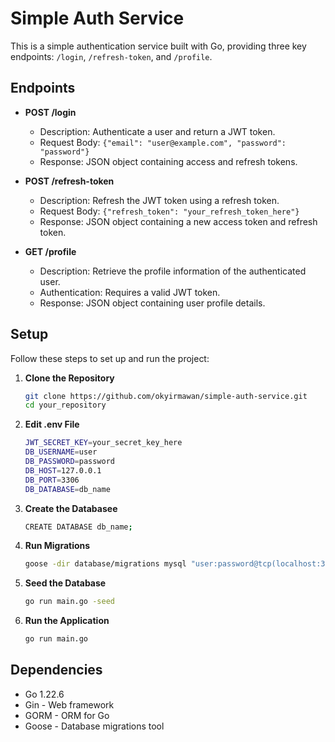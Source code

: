 # Simple Auth Service

This is a simple authentication service built with Go, providing three key endpoints: `/login`, `/refresh-token`, and `/profile`.

## Endpoints

- **POST /login**
    - Description: Authenticate a user and return a JWT token.
    - Request Body: `{"email": "user@example.com", "password": "password"}`
    - Response: JSON object containing access and refresh tokens.

- **POST /refresh-token**
    - Description: Refresh the JWT token using a refresh token.
    - Request Body: `{"refresh_token": "your_refresh_token_here"}`
    - Response: JSON object containing a new access token and refresh token.

- **GET /profile**
    - Description: Retrieve the profile information of the authenticated user.
    - Authentication: Requires a valid JWT token.
    - Response: JSON object containing user profile details.

## Setup

Follow these steps to set up and run the project:

1. **Clone the Repository**

   ```bash
   git clone https://github.com/okyirmawan/simple-auth-service.git
   cd your_repository

2. **Edit .env File**

    ```bash
    JWT_SECRET_KEY=your_secret_key_here
    DB_USERNAME=user
    DB_PASSWORD=password
    DB_HOST=127.0.0.1
    DB_PORT=3306
    DB_DATABASE=db_name

3. **Create the Databasee**

    ```bash
   CREATE DATABASE db_name;

4. **Run Migrations**
    
    ```bash
    goose -dir database/migrations mysql "user:password@tcp(localhost:3306)/db_name" up

5. **Seed the Database**

    ```bash
    go run main.go -seed

6. **Run the Application**

    ```bash
    go run main.go

## Dependencies

- Go 1.22.6
- Gin - Web framework
- GORM - ORM for Go
- Goose - Database migrations tool